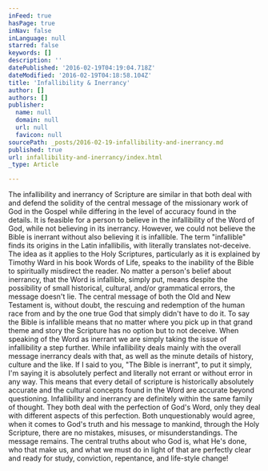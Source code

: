 ```yaml
---
inFeed: true
hasPage: true
inNav: false
inLanguage: null
starred: false
keywords: []
description: ''
datePublished: '2016-02-19T04:19:04.718Z'
dateModified: '2016-02-19T04:18:58.104Z'
title: 'Infallibility & Inerrancy'
author: []
authors: []
publisher:
  name: null
  domain: null
  url: null
  favicon: null
sourcePath: _posts/2016-02-19-infallibility-and-inerrancy.md
published: true
url: infallibility-and-inerrancy/index.html
_type: Article

---
```

The infallibility and inerrancy of Scripture are similar in that both deal with and defend the solidity of the central message of the missionary work of God in the Gospel while differing in the level of accuracy found in the details. It is feasible for a person to believe in the infallibility of the Word of God, while not believing in its inerrancy. However, we could not believe the Bible is inerrant without also believing it is infallible.
The term "infallible" finds its origins in the Latin infallibilis, with literally translates not-deceive. The idea as it applies to the Holy Scriptures, particularly as it is explained by Timothy Ward in his book Words of Life, speaks to the inability of the Bible to spiritually misdirect the reader. No matter a person's belief about inerrancy, that the Word is infallible, simply put, means despite the possibility of small historical, cultural, and/or grammatical errors, the message doesn't lie. The central message of both the Old and New Testament is, without doubt, the rescuing and redemption of the human race from and by the one true God that simply didn't have to do it. To say the Bible is infallible means that no matter where you pick up in that grand theme and story the Scripture has no option but to not deceive.
When speaking of the Word as inerrant we are simply taking the issue of infallibility a step further. While infallibility deals mainly with the overall message inerrancy deals with that, as well as the minute details of history, culture and the like. If I said to you, "The Bible is inerrant", to put it simply, I'm saying it is absolutely perfect and literally not errant or without error in any way. This means that every detail of scripture is historically absolutely accurate and the cultural concepts found in the Word are accurate beyond questioning.
Infallibility and inerrancy are definitely within the same family of thought. They both deal with the perfection of God's Word, only they deal with different aspects of this perfection. Both unquestionably would agree, when it comes to God's truth and his message to mankind, through the Holy Scripture, there are no mistakes, misuses, or misunderstandings. The message remains. The central truths about who God is, what He's done, who that make us, and what we must do in light of that are perfectly clear and ready for study, conviction, repentance, and life-style change!